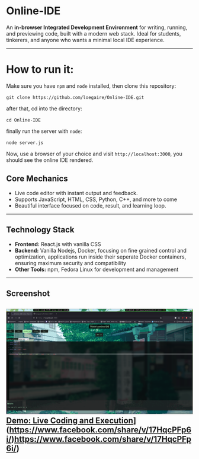 # Online-IDE

An **in-browser Integrated Development Environment** for writing, running, and previewing code, built with a modern web stack. Ideal for students, tinkerers, and anyone who wants a minimal local IDE experience.

---
# How to run it:
Make sure you have `npm` and `node` installed, then clone this repository:
```
git clone https://github.com/loegaire/Online-IDE.git
```
after that, cd into the directory:
```
cd Online-IDE
```
finally run the server with `node`:
```
node server.js
```
Now, use a browser of your choice and visit `http://localhost:3000`, you should see the online IDE rendered.

## Core Mechanics

- Live code editor with instant output and feedback.
- Supports JavaScript, HTML, CSS, Python, C++, and more to come
- Beautiful interface focused on code, result, and learning loop.

---

## Technology Stack

- **Frontend:** React.js with vanilla CSS
- **Backend:** Vanilla Nodejs, Docker, focusing on fine grained control and optimization, applications run inside their seperate Docker containers, ensuring maximum security and compatibility
- **Other Tools:** npm, Fedora Linux for development and management

---

## Screenshot
![Screenshot of Online-IDE](demo_img.png)
[Demo: Live Coding and Execution]([https://your-demo-link-2)](https://www.facebook.com/share/v/17HqcPFp6i/)https://www.facebook.com/share/v/17HqcPFp6i/)
---
